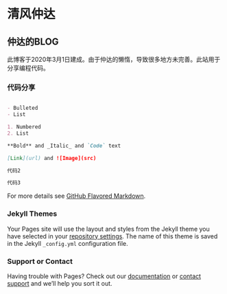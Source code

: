 # 清风仲达
## 仲达的BLOG
此博客于2020年3月1日建成。由于仲达的懒惰，导致很多地方未完善。此站用于分享编程代码。
### 代码分享
```markdown

- Bulleted
- List

1. Numbered
2. List

**Bold** and _Italic_ and `Code` text

[Link](url) and ![Image](src)
```
```markdown
代码2
```

```markdown
代码3
```

For more details see [GitHub Flavored Markdown](https://guides.github.com/features/mastering-markdown/).

### Jekyll Themes

Your Pages site will use the layout and styles from the Jekyll theme you have selected in your [repository settings](https://github.com/zhongda2019/zhongda2019.github.io/settings). The name of this theme is saved in the Jekyll `_config.yml` configuration file.

### Support or Contact

Having trouble with Pages? Check out our [documentation](https://help.github.com/categories/github-pages-basics/) or [contact support](https://github.com/contact) and we’ll help you sort it out.
